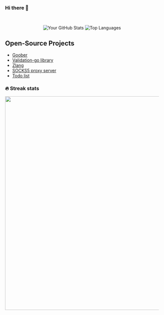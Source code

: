 ### Hi there 👋
<br>
<p align="center">
  <img alt="Your GitHub Stats" src="https://github-readme-stats.vercel.app/api?username=debug-ing&theme=tokyonight&layout=compact&area=true&show_icons=true&hide_border=true&border_radius=15&count_private=true"/>
  <img alt="Top Languages" src="https://github-readme-stats.vercel.app/api/top-langs/?username=debug-ing&langs_count=8&exclude_repo=web-shell,pinterest-crawler&hide=Make,css,html&theme=tokyonight&layout=compact&area=true&hide_border=true&border_radius=15&count_private=true"/>
</p>

## Open-Source Projects
- [Goober](https://github.com/debug-ing/goober)
- [Validation-go library](https://github.com/debug-ing/validation-go)
- [Zlang](https://github.com/debug-ing/zlang)
- [SOCKS5 proxy server](https://github.com/debug-ing/socks5-go)
- [Todo list](https://github.com/debug-ing/todo-list)

### 🔥 Streak stats

<div align="center">

<img src="http://github-readme-streak-stats.herokuapp.com?user=debug-ing&theme=dark" width="700"></img>

</div>
